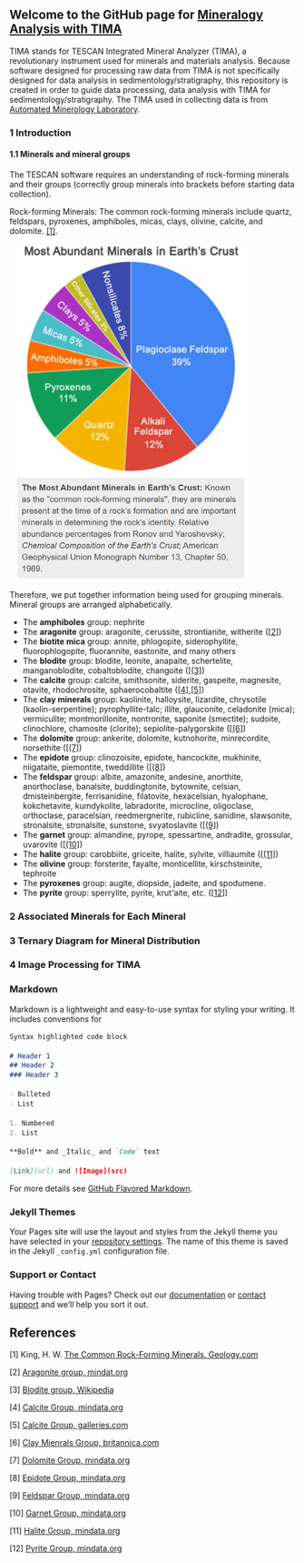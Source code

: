 ## Welcome to the GitHub page for [Mineralogy Analysis with TIMA](https://hangdeng.github.io/TIMA_for_Sedimentology/)

TIMA stands for TESCAN Integrated Mineral Analyzer (TIMA), a revolutionary instrument used for minerals and materials analysis. Because software designed for processing raw data from TIMA is not specifically designed for data analysis in sedimentology/stratigraphy, this repository is created in order to guide data processing, data analysis with TIMA for sedimentology/stratigraphy. The TIMA used in collecting data is from [Automated Minerology Laboratory](https://geology.mines.edu/laboratories/automated-mineralogy-laboratory/).

### 1 Introduction

#### 1.1 Minerals and mineral groups

The TESCAN software requires an understanding of rock-forming minerals and their groups (correctly group minerals into brackets before starting data collection).

Rock-forming Minerals: The common rock-forming minerals include quartz, feldspars, pyroxenes, amphiboles, micas, clays, olivine, calcite, and dolomite. [[1]](#1).

<p align="left">
  <img src="https://github.com/hangdeng/TIMA_for_Sedimentology/blob/master/ref_images/most_abundant_minerals_earth_crust.JPG" width="420">
 </p>

Therefore, we put together information being used for grouping minerals. Mineral groups are arranged alphabetically.

- The **amphiboles** group: nephrite
- The **aragonite** group: aragonite, cerussite, strontianite, witherite ([[2]](#2))
- The **biotite mica** group: annite, phlogopite, siderophyllite, fluorophlogopite, fluorannite, eastonite, and many others
- The **blodite** group: blodite, leonite, anapaite, schertelite, manganoblodite, cobaltoblodite, changoite ([[(3]](#3))
- The **calcite** group: calcite, smithsonite, siderite, gaspeite, magnesite, otavite, rhodochrosite, sphaerocobaltite ([[4]](#4),[[5]](#5))
- The **clay minerals** group: kaolinite, halloysite, lizardite, chrysotile (kaolin-serpentine); pyrophyllite-talc; illite, glauconite, celadonite (mica); vermiculite; montmorillonite, nontronite, saponite (smectite); sudoite, clinochlore, chamosite (clorite); sepiolite-palygorskite ([[(6]](#6))
- The **dolomite** group: ankerite, dolomite, kutnohorite, minrecordite, norsethite ([[(7]](#7))
- The **epidote** group: clinozoisite, epidote, hancockite, mukhinite, niigataite, piemontite, tweddillite ([[(8]](#8))
- The **feldspar** group: albite, amazonite, andesine, anorthite, anorthoclase, banalsite, buddingtonite, bytownite, celsian, dmisteinbergite, ferrisanidine, filatovite, hexacelsian, hyalophane, kokchetavite, kumdykolite, labradorite, microcline, oligoclase, orthoclase, paracelsian, reedmergnerite, rubicline, sanidine, slawsonite, stronalsite, stronalsite, sunstone, svyatoslavite ([[(9]](#9))
- The **garnet** group: almandine, pyrope, spessartine, andradite, grossular, uvarovite ([[(10]](#10))
- The **halite** group: carobbiite, griceite, halite, sylvite, villiaumite ([[(11]](#11))
- The **olivine** group: forsterite, fayalte, monticellite, kirschsteinite, tephroite
- The **pyroxenes** group: augite, diopside, jadeite, and spodumene.
- The **pyrite** group: sperrylite, pyrite, krut'aite, etc. ([[12]](#12))

### 2 Associated Minerals for Each Mineral

### 3 Ternary Diagram for Mineral Distribution

### 4 Image Processing for TIMA

### Markdown

Markdown is a lightweight and easy-to-use syntax for styling your writing. It includes conventions for

```markdown
Syntax highlighted code block

# Header 1
## Header 2
### Header 3

- Bulleted
- List

1. Numbered
2. List

**Bold** and _Italic_ and `Code` text

[Link](url) and ![Image](src)
```

For more details see [GitHub Flavored Markdown](https://guides.github.com/features/mastering-markdown/).

### Jekyll Themes

Your Pages site will use the layout and styles from the Jekyll theme you have selected in your [repository settings](https://github.com/hangdeng/TIMA_for_Sedimentology/settings). The name of this theme is saved in the Jekyll `_config.yml` configuration file.

### Support or Contact

Having trouble with Pages? Check out our [documentation](https://help.github.com/categories/github-pages-basics/) or [contact support](https://github.com/contact) and we’ll help you sort it out.

## References
<a id="1">[1]</a> 
King, H. W. 
[The Common Rock-Forming Minerals. 
Geology.com](https://geology.com/minerals/rock-forming-minerals/)

<a id="2">[2]</a> 
[Aragonite group, mindat.org](https://www.mindat.org/min-29269.html)

<a id="3">[3]</a> 
[Blodite group, Wikipedia](https://en.wikipedia.org/wiki/Blodite_group)

<a id="4">[4]</a> 
[Calcite Group, mindata.org](https://www.mindat.org/min-29161.html)

<a id="5">[5]</a> 
[Calcite Group, galleries.com](http://www.galleries.com/minerals/carbonat/calcite.htm)

<a id="6">[6]</a> 
[Clay Mienrals Group, britannica.com](https://www.britannica.com/science/clay-mineral)

<a id="7">[7]</a> 
[Dolomite Group, mindata.org](https://www.mindat.org/min-29288.html)

<a id="8">[8]</a> 
[Epidote Group, mindata.org](https://www.mindat.org/min-46234.html)

<a id="9">[9]</a> 
[Feldspar Group, mindata.org](https://www.mindat.org/min-1624.html)

<a id="10">[10]</a> 
[Garnet Group, mindata.org](https://www.mindat.org/min-10272.html)

<a id="11">[11]</a> 
[Halite Group, mindata.org](https://www.mindat.org/min-47992.html)

<a id="12">[12]</a> 
[Pyrite Group, mindata.org](https://www.mindat.org/min-9258.html)
